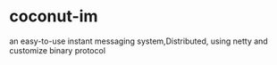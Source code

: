 # coconut-im
an easy-to-use instant messaging system,Distributed, using netty and customize binary protocol
